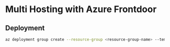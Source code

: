 # Multi Hosting with Azure Frontdoor

## Deployment
```bash
az deployment group create --resource-group <resource-group-name> --template-file main.bicep
```

